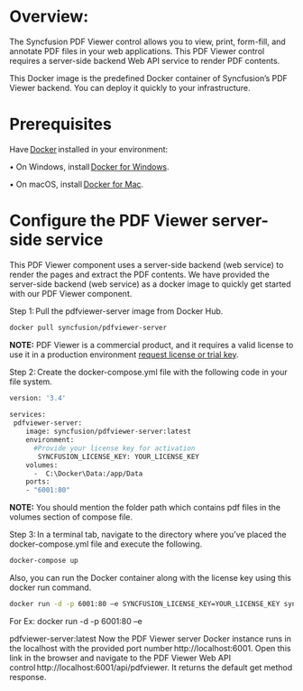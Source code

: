 # Overview:

The Syncfusion PDF Viewer control allows you to view, print, form-fill, and annotate PDF files in your web applications. This PDF Viewer control requires a server-side backend Web API service to render PDF contents.

This Docker image is the predefined Docker container of Syncfusion’s PDF Viewer backend. You can deploy it quickly to your infrastructure.

# Prerequisites 

Have [Docker](https://www.docker.com/products/container-runtime#/download) installed in your environment: 

•	On Windows, install [Docker for Windows](https://hub.docker.com/editions/community/docker-ce-desktop-windows). 

•	On macOS, install [Docker for Mac](https://hub.docker.com/editions/community/docker-ce-desktop-windows).


# Configure the PDF Viewer server-side service 
 
This PDF Viewer component uses a server-side backend (web service) to render the pages and extract the PDF contents. We have provided the server-side backend (web service) as a docker image to quickly get started with our PDF Viewer component. 
 
Step 1: Pull the pdfviewer-server image from Docker Hub. 

```sh
docker pull syncfusion/pdfviewer-server 
```

**NOTE:** PDF Viewer is a commercial product, and it requires a valid license to use it in a production environment [request license or trial key](https://help.syncfusion.com/common/essential-studio/licensing/licensing-faq/where-can-i-get-a-license-key). 
 
Step 2: Create the docker-compose.yml file with the following code in your file system. 
  
```sh
version: '3.4'  
 
services:  
 pdfviewer-server: 
    image: syncfusion/pdfviewer-server:latest 
    environment:  
      #Provide your license key for activation 
       SYNCFUSION_LICENSE_KEY: YOUR_LICENSE_KEY 
    volumes:  
      -  C:\Docker\Data:/app/Data 
    ports: 
    - "6001:80" 
```

**NOTE:** You should mention the folder path which contains pdf files in the volumes section of compose file. 
 
Step 3: In a terminal tab, navigate to the directory where you’ve placed the docker-compose.yml file and execute the following. 

```sh
docker-compose up 
```

Also, you can run the Docker container along with the license key using this docker run command. 

```sh
docker run -d -p 6001:80 –e SYNCFUSION_LICENSE_KEY=YOUR_LICENSE_KEY syncfusion/pdfviewer-server:latest 
```

For Ex: docker run -d -p 6001:80 –e 

pdfviewer-server:latest 
Now the PDF Viewer server Docker instance runs in the localhost with the provided port number http://localhost:6001. Open this link in the browser and navigate to the PDF Viewer Web API control http://localhost:6001/api/pdfviewer. It returns the default get method response. 
 
